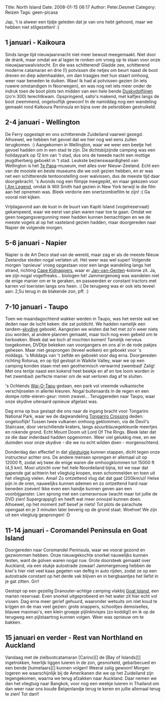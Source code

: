 Title: North Island
Date: 2008-01-15 06:17
Author: Peter.Desmet
Category: Reizen
Tags: geen-picasa

Jap, 't is alweer een tijdje geleden dat je van ons hebt gehoord, maar
we hebben niet stilgezetten! :)

1 januari - Kaikoura
--------------------

</p>

Sinds lange tijd nieuwjaarsnacht niet meer bewust meegemaakt. Niet door
de drank, maar omdat we al lagen te ronken om vroeg op te staan voor
onze nieuwjaarswalvistocht. En die was schitterend! Gladde zee,
schitterend moderne catamaran en drie (!) potvissen die netjes om beurt
naast de boot dreven en diep ademhaalden, om dan traagjes met hun staart
omhoog, weer naar beneden te duiken. Waw! Ik had al potvissen gezien (in
iets ruwere omstandigen in Noorwegen), en was nog net iets meer onder de
indruk toen de boot plots ten midden van een hele bende
[Duskydolfijnen][] (zo'n 300) terechtkwam. Opspringend, salto's makend,
met kalfjes langs de boot zwemmend, ongelooflijk gewoon! In de namiddag
nog een wandeling gemaakt rond Kaikoura Peninsula en bijna over de
pelsrobben gestruikeld.

2-4 januari - Wellington
------------------------

</p>

De Ferry opgestapt en ons schitterende Zuideiland vaarwel gezegd.
Alhoewel, we hebben het gevoel dat we hier nog wel eens zullen
terugkomen. :) Aangekomen in Wellington, waar we weer een beetje het
gevoel hadden om in een stad te zijn. De dichtsbijzijnde camping was een
holidaypark op 12 km van 't stad, dus ons de tweede nacht een mottige
jeugdherberg geboekt in 't stad. Leukste bezienswaardigheid van
Wellington is het [Te Papa][]-museum, met alles over Nieuw-Zeeland. Echt
een van de mooiste en beste museums die we ooit gezien hebben, en er was
net een schitterende tentoonstelling over walvissen, dus de meeste tijd
daar doorgebracht. 's Avonds nog een filmpje meegepikt, en maar gekozen
voor [I Am Legend][], omdat ik Will Smith had gezien in New York terwijl
ie die film aan het opnemen was. Bleek verdorie een snertzombiefilm te
zijn! :( Ga vooral niet kijken.

Vrijdagavond aan de kust in de buurt van Kapiti Island (vogelreservaat)
gekampeerd, waar we eerst van plan waren naar toe te gaan. Omdat we geen
toegangsvergunning meer hadden kunnen bemachtigen en we de meeste vogels
al op het vasteland gezien hadden, maar doorgereden naar Napier de
volgende morgen.

5-6 januari - Napier
--------------------

</p>

Napier is de Art Deco stad van de wereld, maar zag er als de meeste
Nieuw Zeelandse steden nogal verlaten uit. Het weer was wel super!
Volgende morgen 'opnieuw' vroeg opgestaan voor een lange wandeling langs
het strand, richting [Cape Kidnappers][], waar er
[Jan-van-Genten][]-kolonie zit. Ja, we zijn nogal vogelfreaks...
biologen hé! Jammergenoeg was wandelen niet de enige manier om er te
geraken, en passeerden er constant tractors met karren vol toeristen
langs ons heen. :( De terugweg was er ook iets teveel aan: 2,5u terug in
de blakende zon, pff. :)

7-10 januari - Taupo
--------------------

</p>

Toen we maandagochtend wakker werden in Taupo, was het eerste wat we
deden naar de lucht keken: die zat potdicht. We hadden namelijk een
tandem-[skydive][] geboekt. Aangezien we wisten dat het met zo'n weer
niets zou worden, al andere plannen gemaakt, maar toch nog even gebeld
om te herboeken. Bleek dat we toch af mochten komen! Tamelijk nerveus
toegekomen, DVDtje bekeken van voorgangers en ons al in de rode pakjes
gehesen. Maar niet gesprongen (teveel wolken) en geboekt voor 's
middags. 's Middags van 't zelfde en geboekt voor dag erna. Doorgereden
richting Rotorua, en op tijd gestopt in Waikite Valley, waar we op een
camping konden staan met een geothermisch verwarmd zwembad! Zalig! Met
ons tentje naast een kokend heet beekje en af en toe loom worden in het
zwembad: perfecte manier om de wat verloren dag af te sluiten.

's Ochtends [Wai-O-Tapu][] gedaan, een park vol vreemde vulkanische
verschijnselen in allerlei kleuren. Nogal buitenaards in de regen en een
dompe rotte-eieren-geur: mmm zwavel... Teruggereden naar Taupo, waar
onze skydive uiteraard opnieuw afgelast was.

Dag erna op bus gestapt die ons naar de ingang bracht voor Tongariro
National Park, waar we de dagwandeling [Tongariro Crossing][] deden:
ongelooflijk! Tussen twee vulkanen omhoog geklommen, via de Devil's
Staircase, door verschillende kraters, langs azuurblauwgekleurde
meertjes en rokende grond. Echt Mount Doom uit Lord Of The Rings. Bleek
later dat ze die daar inderdaad hadden opgenomen. Weer viel gelukkig
mee, en we duimden voor onze skydive - die we nu echt wilden doen -
morgenochtend.

Donderdag dan effectief in dat [vliegtuigje][] kunnen stappen, dicht
tegen onze instructeur achter ons. De andere mensen sprongen er allemaal
uit op 12000 ft, zodat wij twee de enige waren die omhoogklommen tot
15000 ft (4,5 km). Mooi uitzicht over het hele Noordeiland bijna, tot we
naar dat gapende gat achterin het vliegtuig kropen, even schommelden en
toen uit het vliegtuig vielen. Amai! Zo ontzettend vlug dat dat gaat
(200km/u)! Helse pijn in de oren, nauwelijks kunnen ademen en zo
ontzettend hard naar beneden zoeven! Ikke even een handje kunnen geven
aan een voorbijganster. Lien sprong met een cameravrouw (wacht maar tot
jullie de DVD zien! Supergrappig!) en heeft wat meer onnozel kunnen
doen. Alhoewel, op het moment zelf besef je niets! Tot plots de
parachute opengaat en je 3 minuten later beverig op de grond staat.
Woehoe! We zijn uit een vliegtuig gesprongen! :D

11-14 januari - Coromandel Peninsula en Goat Island
---------------------------------------------------

</p>

Doorgereden naar Coromandel Peninsula, waar we vooral gezond en
gezwommen hebben. Onze nieuwgekochte snorkel nauwelijks kunnen testen,
want de golven waren nogal ruw. Grote doorsteek gemaakt over Auckland,
via een stukje autostrade zowaar! Jammergenoeg hebben de kiwi's hier
niet veel kaas gegeten van deftig in auto rijden, zodat ze op een
autostrade constant op het derde vak blijven en in bergbaantjes het
liefst in je gat zitten. Grr!

Gestopt op een gezellig Dranouter-achtige camping vlakbij [Goat
Island][], een marien reservaat. Even snorkel uitgeprobeerd en het water
zit hier echt vol vissen. Dag erna meer gerief gehuurd, waaronder
wetsuits om niet koud te krijgen en de max veel gezien: grote snappers,
schooltjes demoiselles, blauwe maomao's, een klein groepje
pijlinktvisjes (zo koddig!) en ik op de terugweg een pijlstaartrog
kunnen volgen. Weer was opnieuw om te bakken.

15 januari en verder - Rest van Northland en Auckland
-----------------------------------------------------

</p>
Vandaag met de zielbootcatamaran [Carino][] de [Bay of Islands][]
ingetrokken, heerlijk liggen luieren in de zon, gesnorkeld, gebarbecued
en een bende [tuimelaars][] kunnen volgen! Weeral zalig gewoon! Morgen
logeren we waarschijnlijk bij de Amerikanen die we op het Zuideiland
zijn tegengekomen, waarna we terug afzakken naar Auckland. Daar nemen we
dan het vliegtuig naar Bangkok, voor nog een weekje luieren in Thailand
om dan weer naar ons koude Belgenlandje terug te keren en jullie
allemaal terug te zien! Tot dan!!

  [Duskydolfijnen]: http://en.wikipedia.org/wiki/Dusky_Dolphin
  [Te Papa]: http://en.wikipedia.org/wiki/Museum_of_New_Zealand_Te_Papa_Tongarewa
  [I Am Legend]: http://en.wikipedia.org/wiki/I_Am_Legend_%28film%29
  [Cape Kidnappers]: http://en.wikipedia.org/wiki/Cape_Kidnappers
  [Jan-van-Genten]: http://en.wikipedia.org/wiki/Gannet
  [skydive]: http://en.wikipedia.org/wiki/Skydive
  [Wai-O-Tapu]: http://en.wikipedia.org/wiki/Wai-O-Tapu
  [Tongariro Crossing]: http://en.wikipedia.org/wiki/Tongariro_Crossing
  [vliegtuigje]: http://www.freefall.net.nz/
  [Goat Island]: http://en.wikipedia.org/wiki/Goat_Island%2C_New_Zealand
  [Carino]: http://www.sailingdolphins.co.nz/
  [Bay of Islands]: http://en.wikipedia.org/wiki/Bay_of_islands
  [tuimelaars]: http://en.wikipedia.org/wiki/Bottlenose_Dolphin
